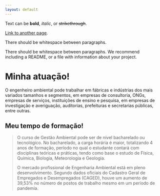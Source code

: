 ```yaml
---
layout: default
---
```


Text can be **bold**, _italic_, or ~~strikethrough~~.

[Link to another page](./another-page.html).

There should be whitespace between paragraphs.

There should be whitespace between paragraphs. We recommend including a README, or a file with information about your project.

# Minha atuação!

O engenheiro ambiental pode trabalhar em fábricas e indústrias dos mais variados tamanhos e segmentos, em empresas de consultoria, ONGs, empresas de serviços, instituições de ensino e pesquisa, em empresas de investigação e averiguação, auditorias, prefeituras e secretarias públicas, entre outras.

## Meu tempo de formação!

> O curso de Gestão Ambiental pode ser de nível bacharelado ou tecnológico. No bacharelado, a carga horária é maior, totalizando 4 anos de formação, período no qual o estudante contará com disciplinas teóricas e práticas, tendo como base o estudo de Física, Química, Biologia, Meteorologia e Geologia.
>
> O mercado profissional de Engenharia Ambiental está em pleno desenvolvimento. Segundo dados oficiais do Cadastro Geral de Empregados e Desempregados (CAGED), houve um aumento de 39,53% no número de postos de trabalho mesmo em um período de pandemia.







